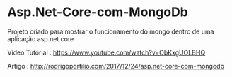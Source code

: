 # Asp.Net-Core-com-MongoDb
Projeto criado para mostrar o funcionamento do mongo dentro de uma aplicação asp.net core

Video Tutórial : https://www.youtube.com/watch?v=ObKxgUOLBHQ

Artigo : http://rodrigoportilio.com/2017/12/24/asp.net-core-com-mongodb
